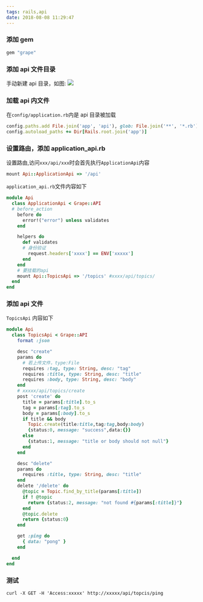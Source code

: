 ```yaml
---
tags: rails,api
date: 2018-08-08 11:29:47
---
```


### 添加 gem

```ruby
gem "grape"
```

### 添加 api 文件目录

手动新建 api 目录，如图:
![](http://ogbkru1bq.bkt.clouddn.com/选区_114.png)

### 加载 api 内文件

在`config/application.rb`内是 api 目录被加载

```ruby
config.paths.add File.join('app', 'api'), glob: File.join('**', '*.rb')
config.autoload_paths += Dir[Rails.root.join('app')]
```

### 设置路由，添加 application_api.rb

设置路由,访问`xxx/api/xxx`时会首先执行`ApplicationApi`内容

```ruby
mount Api::ApplicationApi => '/api'
```

`application_api.rb`文件内容如下

```ruby
module Api
  class ApplicationApi < Grape::API
  # before_action
    before do
      error!("error") unless validates
    end

    helpers do
      def validates
      # 身份验证
        request.headers['xxxx'] == ENV['xxxxx']
      end
    end
    # 要挂载的api
    mount Api::TopicsApi => '/topics' #xxxx/api/topics/
  end
end
```

### 添加 api 文件

`TopicsApi` 内容如下

```ruby
module Api
  class TopicsApi < Grape::API
    format :json

    desc "create"
    params do
      # 若上传文件，type:File
      requires :tag, type: String, desc: "tag"
      requires :title, type: String, desc: "title"
      requires :body, type: String, desc: "body"
    end
    # xxxxx/api/topics/create
    post 'create' do
      title = params[:title].to_s
      tag = params[:tag].to_s
      body = params[:body].to_s
      if title && body
        Topic.create(title:title,tag:tag,body:body)
        {status:0, message: "success",data:{}}
      else
        {status:1, message: "title or body should not null"}
      end
    end

    desc "delete"
    params do
      requires :title, type: String, desc: "title"
    end
    delete '/delete' do
      @topic = Topic.find_by_title(params[:title])
      if ! @topic
        return {status:2, message: "not found #{params[:title]}"}
      end
      @topic.delete
      return {status:0}
    end

    get :ping do
      { data: "pong" }
    end

  end
end
```

### 测试

```shell
curl -X GET -H 'Access:xxxxx' http://xxxxx/api/topcis/ping
```
